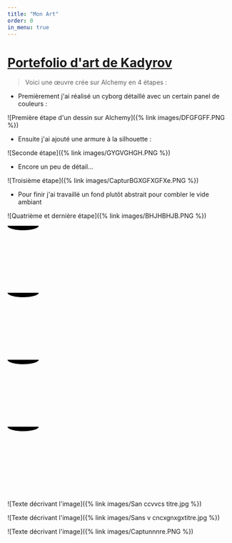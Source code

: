 ```yaml
---
title: "Mon Art"
order: 0
in_menu: true
---
```

# <ins>Portefolio d'art de Kadyrov</ins>

> Voici une œuvre crée sur Alchemy en 4 étapes :
 
- Premièrement j'ai réalisé un cyborg détaillé avec un certain panel de couleurs : 
 
![Première étape d'un dessin sur Alchemy]({% link images/DFGFGFF.PNG %})

- Ensuite j'ai ajouté une armure à la silhouette :
 
![Seconde étape]({% link images/GYGVGHGH.PNG %})

- Encore un peu de détail...

![Troisième étape]({% link images/CapturBGXGFXGFXe.PNG %})

- Pour finir j'ai travaillé un fond plutôt abstrait pour combler le vide ambiant

![Quatrième et dernière étape]({% link images/BHJHBHJB.PNG %}) 

<div class="scene">
  <div class="lava-lamp" style="--height: 400; --width: 150">
    <div class="lava-lamp__main">
      <div class="lava-lamp__glass">
          <div class="lava-lamp__lava">
            <svg>
              <ellipse class="blob blob--top" cx="35" cy="0" rx="35" ry="10"></ellipse>
              <ellipse class="blob blob--bottom" cx="75" cy="270" rx="75" ry="10"></ellipse>
              <circle class="blob" r="15" cx="0" cy="400" style="--skewX: -1; --skewY: 0; --height: 30; --speed: 41; --delay: -8; --direction: alternate;"></circle>
              <circle class="blob" r="36" cx="107" cy="400" style="--skewX: -4; --skewY: -2; --height: 72; --speed: 19; --delay: -7; --direction: alternate-reverse;"></circle>
              <circle class="blob" r="37.5" cx="96" cy="400" style="--skewX: 2; --skewY: 4; --height: 75; --speed: 34; --delay: -7; --direction: alternate;"></circle>
            </svg>
          </div>
          <div class="lava-lamp__lava">
            <svg>
              <ellipse class="blob blob--top" cx="35" cy="0" rx="35" ry="10"></ellipse>
              <ellipse class="blob blob--bottom" cx="75" cy="270" rx="75" ry="10"></ellipse>
              <circle class="blob" r="27.5" cx="33" cy="400" style="--skewX: 0; --skewY: -2; --height: 55; --speed: 22; --delay: -4; --direction: alternate-reverse;"></circle>
              <circle class="blob" r="34" cx="97" cy="400" style="--skewX: 5; --skewY: 0; --height: 68; --speed: 46; --delay: 0; --direction: alternate-reverse;"></circle>
              <circle class="blob" r="42.5" cx="93" cy="400" style="--skewX: -3; --skewY: -2; --height: 85; --speed: 21; --delay: 0; --direction: alternate;"></circle>
              <circle class="blob" r="25.5" cx="19" cy="400" style="--skewX: -3; --skewY: -4; --height: 51; --speed: 45; --delay: -8; --direction: alternate;"></circle>
            </svg>
          </div>
          <div class="lava-lamp__lava">
            <svg>
              <ellipse class="blob blob--top" cx="35" cy="0" rx="35" ry="10"></ellipse>
              <ellipse class="blob blob--bottom" cx="75" cy="270" rx="75" ry="10"></ellipse>
              <circle class="blob" r="32" cx="10" cy="400" style="--skewX: 1; --skewY: -2; --height: 64; --speed: 37; --delay: -7; --direction: alternate;"></circle>
              <circle class="blob" r="25" cx="88" cy="400" style="--skewX: 2; --skewY: 2; --height: 50; --speed: 30; --delay: -10; --direction: alternate;"></circle>
            </svg>
          </div>
          <div class="lava-lamp__lava">
            <svg>
              <ellipse class="blob blob--top" cx="35" cy="0" rx="35" ry="10"></ellipse>
              <ellipse class="blob blob--bottom" cx="75" cy="270" rx="75" ry="10"></ellipse>
              <circle class="blob" r="33" cx="138" cy="400" style="--skewX: -1; --skewY: 0; --height: 66; --speed: 48; --delay: -5; --direction: alternate-reverse;"></circle>
            </svg>
          </div>
      </div>
    </div>
    <div class="lava-lamp__base"></div>
  </div>
  <svg style="position: absolute; left: 100%">
    <defs>
      <filter id="goo">
        <feGaussianBlur in="SourceGraphic" stdDeviation="10" result="BLUR"></feGaussianBlur>
        <feColorMatrix in="BLUR" mode="matrix" values="1 0 0 0 0  0 1 0 0 0  0 0 1 0 0  0 0 0 18 -7" result="GOO"></feColorMatrix>
        <feBlend in="SourceGraphic" in2="goo"></feBlend>
      </filter>
    </defs>
  </svg>
</div> 



![Texte décrivant l'image]({% link images/San ccvvcs titre.jpg %})

![Texte décrivant l'image]({% link images/Sans v cncxgnxgxtitre.jpg %})

![Texte décrivant l'image]({% link images/Captunnnre.PNG %}) 